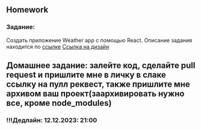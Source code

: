 ## Homework

### Задание:

Создать приложение Weather app с помощью React.
Описание задания находится по [ссылке](https://github.com/ait-tr/cohort31.1/blob/main/front_end/lesson_28/React_WeatherApp.pdf)
[Ссылка на дизайн](https://www.figma.com/file/fwgYIR4OoE2eC3UGw5ZUWD/Untitled?type=design&node-id=0-1&mode=design&t=VfBEyqOP4XfiV5nN-0)

## Домашнее задание: залейте код, сделайте pull request и пришлите мне в личку в слаке ссылку на пулл реквест, также пришлите мне архивом ваш проект(заархивировать нужно все, кроме node_modules)

### !!!Дедлайн: 12.12.2023: 21:00
